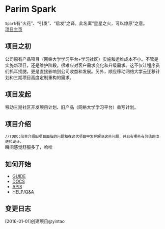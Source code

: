 # Parim Spark

`Spark`有“火花”、“引发”、“启发”之译，此名寓“星星之火，可以燎原“之意。    
[项目主页](http://git.parim.net/spark/parim-spark/wikis/home)

## 项目之初

公司原有产品项目（网络大学学习平台+学习社区）实施和运维成本不小。不管是实施新项目，还是维护阶段，很难应对客户需求变化和升级需求。这不仅让程序员们抓耳捞腮，更是直接影响到公司收益和发展。另外，顺应移动网络大学云迁移计划和三期项目高度定制重构的需求。

## 项目发起

移动三期社区开发项目计划、旧产品（网络大学学习平台）重写计划。

## 项目介绍

`//TODO:简单介绍旧项目面临的问题和在这次项目中怎样解决这些问题，并且有哪些有价值的改进和设计。`    
瞬间感觉舒服多了，哈哈

## 如何开始

*   [GUIDE]()
*   [DOCS]()
*   [APIS]()
*   [HELP/Q&amp;A]()

## 变更日志

[2016-01-01]创建项目@yintao
